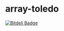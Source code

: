 # array-toledo


[![Bitdeli Badge](https://d2weczhvl823v0.cloudfront.net/danilovaz/array-toledo/trend.png)](https://bitdeli.com/free "Bitdeli Badge")

